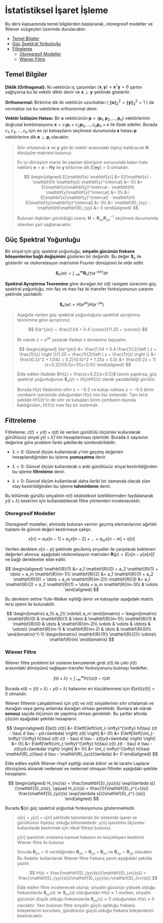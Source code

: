 # İstatistiksel İşaret İşleme

Bu ders kapsamında temel bilgilerden başlanarak, otoregresif modeller ve Wiener süzgeçleri üzerinde durulacaktır.

- [Temel Bilgiler](#temel-bilgiler)
- [Güç Spektral Yoğunluğu](#güç-spektral-yoğunluğu)
- [Filtreleme](#filtreleme)
  - [Otoregresif Modeller](#otoregresif-modeller)
  - [Wiener Filtre](#wiener-filtre)

## Temel Bilgiler

**Diklik (Orthogonal):** İki vektörün iç çarpımları $\langle \mathbf{x}, \mathbf{y} \rangle = \mathbf{x}^\intercal \mathbf{y} = 0$ şartını sağlıyorsa bu iki vektör diktir denir ve $\mathbf{x} \perp \mathbf{y}$ şeklinde gösterilir.

**Orthonormal:** Birbirine dik iki vektörün uzunlukları ( $\lVert  \mathbf{x} \lVert_{2}^{2} = \lVert \mathbf{y} \lVert_{2}^{2} = 1$ ) da normalize ise bu vektörlere orthonormal denir.

**Vektör İzdüşüm Hatası:** Bir $\mathbf{x}$ vektörünün $\mathbf{p} =  \lbrace  \mathbf{p}_1,\mathbf{p}_2, \dots, \mathbf{p}_n  \rbrace$ vektörlerinin doğrusal kombinasyonu $\mathbf{x} = c_1\mathbf{p}_1 + c_2\mathbf{p}_2, \dots, c_n \mathbf{p}_n + e$ ile ifade edelim. Burada $c_1,c_2,\dots,c_n$ için en iyi katsayıların seçilmesi durumunda $\mathbf{e}$ hatası $\mathbf{p}$ vektörlerine dik $\mathbf{e} \perp \mathbf{p}_i$ olacaktır.

<blockquote>

[](#gray) Sıfır ortalamalı $\mathbf{x}$ ve $\mathbf{y}$ gibi iki vektör arasındaki ilişkiyi kaldıracak $\mathbf{H}$ dönüşüm matrisini bulunuz.

En iyi dönüşüm marisi ile yapılan dönüşüm sonucunda kalan hata  vektörü $\mathbf{e} = \mathbf{x} - \mathbf{H} \mathbf{y}$ ile $\mathbf{y}$ birbirine dik $E[\mathbf{e} \mathbf{y}] = 0$ olmalıdır.

$$
\begin{aligned}
    E[\mathbf{e} \mathbf{y}] &= E[(\mathbf{x} - \mathbf{H} \mathbf{y}) \mathbf{y}^\intercal] &= 0\\
    &= E[\mathbf{x}\mathbf{y}^\intercal - \mathbf{H} \mathbf{y}\mathbf{y}^\intercal] &= 0\\
    &= E[\mathbf{x}\mathbf{y}^\intercal] - \mathbf{H} E[\mathbf{y}\mathbf{y}^\intercal] &= 0\\
    &= \mathbf{R}_{xy} - \mathbf{H}\mathbf{R}_{yy} &= 0
\end{aligned}
$$

Bulunan ilişkiden görüldüğü üzere; $\mathbf{H} = \mathbf{R}_ {xy} \mathbf{R}_ {yy}^{-1}$ seçilmesi durumunda istenilen şart sağlanacaktır.

</blockquote>

## Güç Spektral Yoğunluğu

Bir sinyal için güç spektral yoğunluğu; **sinyalin gücünün frekans bileşenlerine bağlı değişimini** gösteren bir değerdir. Bu değer $\mathbf{S}_x$ ile gösterilir ve otokorelasyon matrisinin Fourier dönüşümü ile elde edilir.

$$
\mathbf{S}_x(w) = \int_{-\infty}^{\infty} \mathbf{R}_x(\tau) e^{-jw\tau} d\tau
$$

**Spektral Ayrıştırma Teoremine** göre durağan bir $x(t)$ rastgele sürecinin güç spektral yoğunluğu, min faz ve max faz iki transfer fonksiyonunun çarpımı şeklinde yazılabilir.

$$
\mathbf{S}_x(w) = H(e^{jw})H(e^{-jw})
$$


<blockquote>

[](#gray) Aşağıda verilen güç spektral yoğunluğunu spektral ayrıştırma teoremine göre ayrıştırınız.

$$
S(e^{jw}) = \frac{1.04 + 0.4 \cos(w)}{1.25 + \cos(w)}
$$

İlk olarak $z=e^{jw}$ yazarak ifadeyi $z$ domenine taşıyalım.

$$
\begin{aligned}
    S(e^{jw}) &= \frac{1.04 + 0.4 \frac{1}{2}\left ( z + \frac{1}{z} \right )}{1.25 + \frac{1}{2}\left ( z + \frac{1}{z} \right )} &= \frac{0.2z^2 + 1.04z + 0.2}{0.5z^2 + 1.25z + 0.5} &= \frac{(0.2z + 1)(z+0.2)}{(0.5z+1)(z+0.5)}
\end{aligned}
$$

Elde edilen ifadede $H(z) = \frac{z+0.2}{z+0.5}$ tanımı yapılırsa, güç spektral yoğunluğunun $\mathbf{S}_x(z) = H(z)H(1/z)$ olarak yazılabildiği görülür. 

Burada $H(z)$ ifadesinin sıfırı $z=-0.2$ ve kutup noktası $z=-0.5$ birim çemberin içerisinde olduğundan $H(z)$ min faz sistemdir. Tam tersi şekilde $H(1/z)$'in de sıfır ve kutupları birim çemberin dışında kaldığından, $H(1/z)$ max faz bir sistemdir.

</blockquote>

## Filtreleme

Filtreleme; $z(t) = y(t) + \eta(t)$ ile verilen gürültülü ölçümler kullanılarak gürültüsüz sinyal $y(t + \lambda)$'nin hesaplanması işlemidir. Burada $\lambda$ sayısının değerine göre problem farklı şekillerde isimlendirilebilir.

- $\lambda < 0:$ Güncel ölçüm kullanılarak $y$'nin geçmiş değerleri hesaplandığından bu işleme **yumuşatma** denir.

- $\lambda = 0:$ Güncel ölçüm kullanılarak o anki gürültüsüz sinyal kestirildiğinden bu işleme **filtreleme** denir.

- $\lambda > 0:$ Güncel ölçüm kullanılarak daha ileriki bir zamanda olacak olan olay kestirildiğinden bu işleme **tahminleme** denir.

Bu bölümde gürültü sinyalinin $n(t)$ istatistiksel özelliklerinden faydalanarak $y(t + \lambda)$ kestirimi için kullanılabilecek filtre yöntemleri incelenecektir.

### Otoregresif Modeller

Otoregresif modeller; elimizde bulunan verinin geçmiş elemanlarının ağırlıklı toplamı ile güncel değeri kestirmeye çalışır.

$$
x[n] = a_1 x[n-1] + a_2 x[n-2] + \dots + a_m x[n-m] + \eta[n]
$$

Verilen denklem $x[n-p]$ şeklinde gecikmiş sinyaller ile çarpılarak beklenen değerleri alınırsa; aşağıdaki otokorelasyon matrisleri $\mathbf{R}(p) = E\left[x[n-p] x[n]\right]$' ne bağlı denklemler elde edilir.

$$
\begin{aligned}
    \mathbf{R}(1) &= a_1 \mathbf{R}(0) + a_2 \mathbf{R}(1) + \dots + a_m \mathbf{R}(m-1)\\
    \mathbf{R}(2) &= a_1 \mathbf{R}(1) + a_2 \mathbf{R}(0) + \dots + a_m \mathbf{R}(m-2)\\
    \mathbf{R}(3) &= a_1 \mathbf{R}(2) + a_2 \mathbf{R}(1) + \dots + a_m \mathbf{R}(m-3)\\
    & \vdots
\end{aligned}
$$

Bu denklem setine Yule-Walker eşitliği denir ve katsayılar aşağıdaki matris tersi işlemi ile bulunabilir.

$$
\begin{bmatrix}
    a_1\\
    a_2\\
    \vdots\\
    a_m
\end{bmatrix} =
\begin{bmatrix}
    \mathbf{R}(0) & \mathbf{R}(1) & \dots & \mathbf{R}(m-1)\\
    \mathbf{R}(1) & \mathbf{R}(0) & \dots & \mathbf{R}(m-2)\\
    \vdots & \vdots & \ddots & \vdots\\
    \mathbf{R}(m-1) & \mathbf{R}(m-2) & \dots & \mathbf{R}(0)\\
\end{bmatrix}^{-1}
\begin{bmatrix}
    \mathbf{R}(1)\\
    \mathbf{R}(2)\\
    \vdots\\
    \mathbf{R}(m)
\end{bmatrix}
$$

### Wiener Filtre

Wiener filtre problemi bir sisteme benzeterek girdi $z(t)$ ile çıktı $\hat{y}(t)$ arasındaki dönüşümü sağlayan transfer fonksiyonunu bulmayı hedefler. 

$$
\hat{y}(t+\lambda) = \int_{-\infty}^{\infty} h(\tau) z(t - \tau) d \tau
$$

Burada $e(t) = \hat{y}(t+\lambda) - y(t+\lambda)$ hatasının en küçüklenmesi için $E[e(t) z(t)] = 0$ olmalıdır. 

Wiener filtrenin çalışabilmesi için $y(t)$ ve $n(t)$ sinyallerinin sıfır ortalamalı ve durağan veya geniş anlamda durağan olması gereklidir. Bunlara ek olarak **sonsuz** sayıda ölçümün de yapılmış olması gereklidir. Bu şartlar altında çözüm aşağıdaki şekilde hesaplanır.

$$
\begin{aligned}
    E[e(t) z(t)] &= E\left[\left(\int_{-\infty}^{\infty} h(\tau) z(t - \tau) d \tau - y(t+\lambda) \right) z(t) \right] &= 0\\
    &= E\left[\left(\int_{-\infty}^{\infty} h(\tau) z(t) z(t - \tau) d \tau - z(t)y(t+\lambda) \right) \right] &= 0\\
    &= E\left[\left(\int_{-\infty}^{\infty} h(\tau) z(t) z(t - \tau) d \tau - z(t)y(t+\lambda) \right) \right] &= 0\\
    &= \int_{-\infty}^{\infty} h(\tau) \mathbf{R}_z(\tau) d \tau - \mathbf{R}_{yz}(\lambda) &= 0
\end{aligned}
$$

Elde edilen eşitlik Wiener-Hopf eşitliği olarak bilinir ve iki tarafın Laplace dönüşümü alınarak nedensel ve nedensel olmayan filtreler aşağıdaki şekilde hesaplanır.

$$
\begin{aligned}
    H_{nc}(s) = \frac{\mathbf{S}_{yz}(s) \exp(\lambda s)}{\mathbf{S}_z(s)}, \qquad H_{c}(s) = \frac{1}{\mathbf{S}_z^{+}(s)} \frac{\mathbf{S}_{yz}(s) \exp(\lambda s)}{\mathbf{S}_z^{-}(s)}
\end{aligned}
$$

Burada $\mathbf{S}(s)$ güç spektral yoğunluk fonksiyonunu göstermektedir.

<blockquote>

[](#gray) $x[n] = y[n] + v[n]$ şeklinde tanımlanan bir sistemde işaret ve gürültünün ilişkisiz olduğu bilinmektedir. $y[n]$ işaretinin ölçümler kullanılarak kestirmek için ideal filtreyi bulunuz.

$y[n]$ işaretinin ortalama karesel hatasını en küçükleyen kestirimi Wiener filtre ile bulunur. 

Soruda $\mathbf{R}_ {yv} = 0$ verildiğinden $\mathbf{R}_ {xx} = \mathbf{R}_ {yy}+\mathbf{R}_ {vv}$ ve $\mathbf{R}_ {xy} = \mathbf{R}_ {yy}$ olacaktır. Bu ifadeler kullanılarak Wiener filtre frekans yanıtı aşağıdaki şekilde yazılır.

$$
H(s) = \frac{\mathbf{S}_{yy}(s)}{\mathbf{S}_{xx}(s)} = \frac{\mathbf{S}_{yy}(s)}{\mathbf{S}_{yy}(s)+\mathbf{S}_{vv}(s)}
$$

Elde edilen filtre incelenecek olursa; sinyalin gücünün yüksek olduğu frekanslarda $\mathbf{S}_ {yy}(s) \gg \mathbf{S}_ {vv}(s)$ olduğundan $H(s) \approx 1$ olurken, sinyalin gücünün düşük olduğu frekanslarda $\mathbf{S}_ {yy}(s) \approx 0$ olduğundan $H(s) \approx 0$ olacaktır. Yani bulunan filtre sinyalin güçlü oplduğu frekans bileşenlerini korurken, gürültünün güçlü olduğu frekans bileşenlerini bastıracaktır.

</blockquote>


